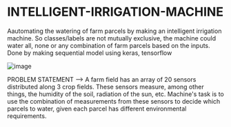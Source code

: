 # INTELLIGENT-IRRIGATION-MACHINE
Aautomating the watering of farm parcels by making an intelligent irrigation machine. So classes/labels are not mutually exclusive, the machine could water all, none or any combination of farm parcels based on the inputs. Done by making sequential model using keras, tensorflow

![image](https://github.com/user-attachments/assets/b02abdbd-9634-44e0-b419-94c7f6dd7b9d)

PROBLEM STATEMENT --> 
A farm field has an array of 20 sensors distributed along 3 crop fields. 
These sensors measure, among other things, the humidity of the soil, radiation of the sun, etc. 
Machine's task is to use the combination of measurements from these sensors to decide which parcels to water, 
given each parcel has different environmental requirements.
